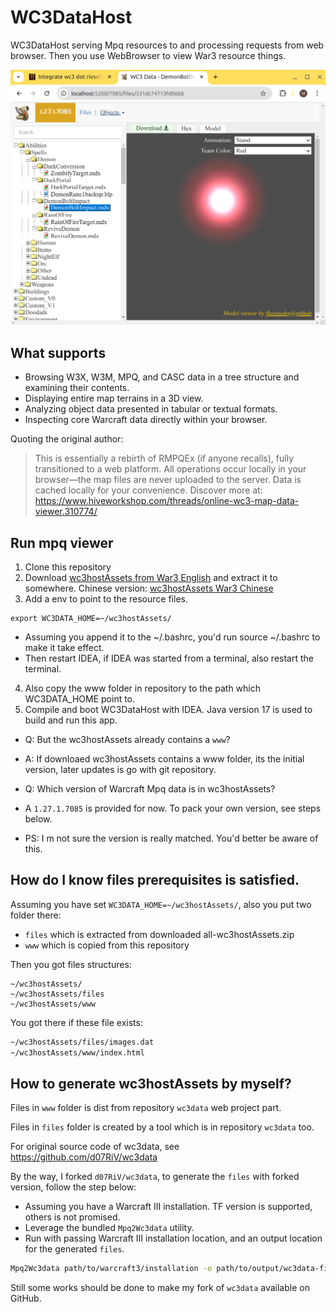 # WC3DataHost
WC3DataHost serving Mpq resources to and processing requests from web browser.
Then you use WebBrowser to view War3 resource things.

![preview](./ss/preview.png)

## What supports
- Browsing W3X, W3M, MPQ, and CASC data in a tree structure and examining their contents.
- Displaying entire map terrains in a 3D view.
- Analyzing object data presented in tabular or textual formats.
- Inspecting core Warcraft data directly within your browser.

Quoting the original author:
> This is essentially a rebirth of RMPQEx (if anyone recalls), fully transitioned to a web platform.
All operations occur locally in your browser—the map files are never uploaded to the server. Data is cached locally for your convenience.
Discover more at: <https://www.hiveworkshop.com/threads/online-wc3-map-data-viewer.310774/>


## Run mpq viewer
1. Clone this repository
2. Download [wc3hostAssets from War3 English](https://drive.google.com/file/d/1zkgzlJoIZUrUzQKnL-t5CCZkLw4ofGgw/view?usp=sharing) and extract it to somewhere. Chinese version: [wc3hostAssets War3 Chinese](https://drive.google.com/file/d/1cusUHkkwODopV39KQw9x6wyPbWBKULyz/view?usp=drive_link)
3. Add a env to point to the resource files.
```
export WC3DATA_HOME=~/wc3hostAssets/
```
- Assuming you append it to the ~/.bashrc, you'd run source ~/.bashrc to make it take effect.
- Then restart IDEA, if IDEA was started from a terminal, also restart the terminal.
4. Also copy the www folder in repository to the path which WC3DATA_HOME point to.
5. Compile and boot WC3DataHost with IDEA. Java version 17 is used to build and run this app.

- Q: But the wc3hostAssets already contains a `www`?
- A: If downloaed wc3hostAssets contains a www folder, its the initial version, later updates is go with git repository.

- Q: Which version of Warcraft Mpq data is in wc3hostAssets?
 - A `1.27.1.7085` is provided for now. To pack your own version, see steps below.
- PS: I m not sure the version is really matched. You'd better be aware of this.




## How do I know files prerequisites is satisfied.
Assuming you have set `WC3DATA_HOME=~/wc3hostAssets/`,
also you put two folder there:
- `files` which is extracted from downloaded all-wc3hostAssets.zip
- `www` which is copied from this repository

Then you got files structures:
```
~/wc3hostAssets/
~/wc3hostAssets/files
~/wc3hostAssets/www
```

You got there if these file exists:
```dtd
~/wc3hostAssets/files/images.dat
~/wc3hostAssets/www/index.html
```


## How to generate wc3hostAssets by myself?

Files in `www` folder is dist from repository `wc3data` web project part.

Files in `files` folder is created by a tool which is in repository `wc3data` too.

For original source code of wc3data, see https://github.com/d07RiV/wc3data

By the way, I forked `d07RiV/wc3data`, to generate the `files` with forked version, follow the step below:
   - Assuming you have a Warcraft III installation. TF version is supported, others is not promised.
   - Leverage the bundled `Mpq2Wc3data` utility.
   - Run with passing Warcraft III installation location, and an output location for the generated `files`.
   ```sh
   Mpq2Wc3data path/to/warcraft3/installation -o path/to/output/wc3data-files
   ```
Still some works should be done to make my fork of `wc3data` available on GitHub. 
